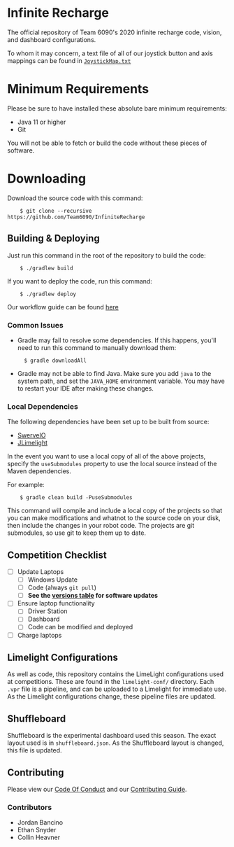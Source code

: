 # Infinite Recharge
The official repository of Team 6090's 2020 infinite recharge code, vision, and dashboard configurations.

To whom it may concern, a text file of all of our joystick button and axis mappings can be found in [`JoystickMap.txt`](JoystickMap.txt)

# Minimum Requirements
Please be sure to have installed these absolute bare minimum requirements:

- Java 11 or higher
- Git

You will not be able to fetch or build the code without these pieces of software.

# Downloading
Download the source code with this command:

        $ git clone --recursive https://github.com/Team6090/InfiniteRecharge

## Building & Deploying
Just run this command in the root of the repository to build the code:

        $ ./gradlew build

If you want to deploy the code, run this command:

        $ ./gradlew deploy

Our workflow guide can be found [here](#contributing)

### Common Issues
- Gradle may fail to resolve some dependencies. If this happens, you'll need to run this command to manually download them: 

        $ gradle downloadAll

- Gradle may not be able to find Java. Make sure you add `java` to the system path, and set the `JAVA_HOME` environment variable. You may have to restart your IDE after making these changes.

### Local Dependencies
The following dependencies have been set up to be built from source:

- [SwerveIO](https://git.bancino.net/?p=robotics/SwerveIO.git)
- [JLimelight](https://git.bancino.net/?p=robotics/JLimelight.git)

In the event you want to use a local copy of all of the above projects, specify the `useSubmodules` property to use the local source instead of the Maven dependencies.

For example:

        $ gradle clean build -PuseSubmodules

This command will compile and include a local copy of the projects so that you can make modifications and whatnot to the source code on your disk, then include the changes in your robot code. The projects are git submodules, so use git to keep them up to date.

## Competition Checklist
- [ ] Update Laptops
    - [ ] Windows Update
    - [ ] Code (always `git pull`)
    - [ ] **See the [versions table](https://github.com/Team6090/Software-Table/blob/master/README.md) for software updates**
- [ ] Ensure laptop functionality
    - [ ] Driver Station
    - [ ] Dashboard
    - [ ] Code can be modified and deployed
- [ ] Charge laptops

## Limelight Configurations
As well as code, this repository contains the LimeLight configurations used at competitions. These are found in the `limelight-conf/` directory. Each `.vpr` file is a pipeline, and can be uploaded to a Limelight for immediate use. As the Limelight configurations change, these pipeline files are updated.

## Shuffleboard
Shuffleboard is the experimental dashboard used this season. The exact layout used is in `shuffleboard.json`. As the Shuffleboard layout is changed, this file is updated.

## Contributing
Please view our [Code Of Conduct](CODE_OF_CONDUCT.md) and our [Contributing Guide](https://docs.google.com/document/d/1KQAkZUGQNtcGS0PK-z6KMCrwNERii5Keec-gO0QWUK0/edit?usp=sharing).

### Contributors
- Jordan Bancino
- Ethan Snyder
- Collin Heavner
